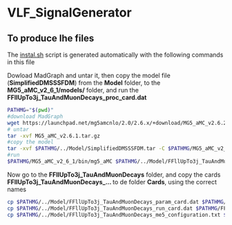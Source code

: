 <!-- To automatic generation of install.sh: All no code lines must start with #, <par>, * , or contain # -->

# VLF_SignalGenerator

## To produce lhe files

<par> The [instal.sh](./install.sh) script is generated automatically with the following commands in this file </par>

<par> Dowload MadGraph and untar it, then copy the model file (<b>SimplifiedDMSSSFDM</b>) from the <b>Model</b> folder, to the <b>MG5_aMC_v2_6_1/models/</b> folder, and run the <b>FFllUpTo3j_TauAndMuonDecays_proc_card.dat </b> </par>

```bash
PATHMG="$(pwd)"
#download MadGraph
wget https://launchpad.net/mg5amcnlo/2.0/2.6.x/+download/MG5_aMC_v2.6.2.tar.gz
# untar
tar -xvf MG5_aMC_v2.6.1.tar.gz
#copy the model
tar -xvf $PATHMG/../Model/SimplifiedDMSSSFDM.tar -C $PATHMG/MG5_aMC_v2_6_1/models/
#run
$PATHMG/MG5_aMC_v2_6_1/bin/mg5_aMC $PATHMG/../Model/FFllUpTo3j_TauAndMuonDecays_proc_card.dat
```
<par> Now go to the <b>FFllUpTo3j_TauAndMuonDecays</b> folder, and copy the cards <b>FFllUpTo3j_TauAndMuonDecays_... </b> to de folder <b>Cards</b>, using the correct names </par>

```bash
cp $PATHMG/../Model/FFllUpTo3j_TauAndMuonDecays_param_card.dat $PATHMG/FFllUpTo3j_TauAndMuonDecays/Cards/param_card.dat
cp $PATHMG/../Model/FFllUpTo3j_TauAndMuonDecays_run_card.dat $PATHMG/FFllUpTo3j_TauAndMuonDecays/Cards/run_card.dat
cp $PATHMG/../Model/FFllUpTo3j_TauAndMuonDecays_me5_configuration.txt $PATHMG/FFllUpTo3j_TauAndMuonDecays/Cards/me5_configuration.txt
```
